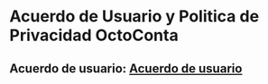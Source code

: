 # Acuerdo de Usuario y Politica de Privacidad OctoConta

## Acuerdo de usuario: [Acuerdo de usuario](acuerdoypolitica/acuerdoUsuario/acuerdoDeUsuario.html)
